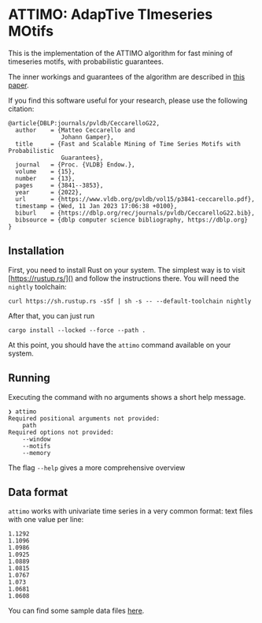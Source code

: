 ATTIMO: AdapTive TImeseries MOtifs
=====================================

This is the implementation of the ATTIMO algorithm for fast mining
of timeseries motifs, with probabilistic guarantees.

The inner workings and guarantees of the algorithm are described in [this paper](https://www.vldb.org/pvldb/vol15/p3841-ceccarello.pdf>).

If you find this software useful for your research, please use the following citation:

```
@article{DBLP:journals/pvldb/CeccarelloG22,
  author    = {Matteo Ceccarello and
               Johann Gamper},
  title     = {Fast and Scalable Mining of Time Series Motifs with Probabilistic
               Guarantees},
  journal   = {Proc. {VLDB} Endow.},
  volume    = {15},
  number    = {13},
  pages     = {3841--3853},
  year      = {2022},
  url       = {https://www.vldb.org/pvldb/vol15/p3841-ceccarello.pdf},
  timestamp = {Wed, 11 Jan 2023 17:06:38 +0100},
  biburl    = {https://dblp.org/rec/journals/pvldb/CeccarelloG22.bib},
  bibsource = {dblp computer science bibliography, https://dblp.org}
}
```

## Installation

First, you need to install Rust on your system. The simplest way is to visit
[https://rustup.rs/]() and follow the instructions there. You will need the
`nightly` toolchain:

    curl https://sh.rustup.rs -sSf | sh -s -- --default-toolchain nightly

After that, you can just run

    cargo install --locked --force --path .

At this point, you should have the `attimo` command available on your system.

## Running

Executing the command with no arguments shows a short help message.

    ❯ attimo
    Required positional arguments not provided:
        path
    Required options not provided:
        --window
        --motifs
        --memory

The flag `--help` gives a more comprehensive overview

## Data format

`attimo` works with univariate time series in a very common format: text files
with one value per line:

    1.1292
    1.1096
    1.0986
    1.0925
    1.0889
    1.0815
    1.0767
    1.073
    1.0681
    1.0608

You can find some sample data files
[here](https://www.dropbox.com/sh/ookuitgxqc1z1op/AACw_kkI7Xcop76UBytEIoFsa?dl=0).

